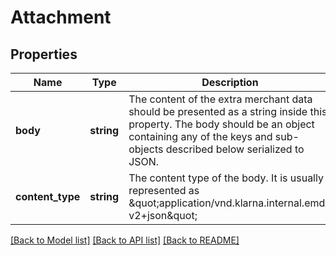 # Attachment

## Properties
Name | Type | Description | Notes
------------ | ------------- | ------------- | -------------
**body** | **string** | The content of the extra merchant data should be presented as a string inside this property. The body should be an object containing any of the keys and sub-objects described below serialized to JSON. | 
**content_type** | **string** | The content type of the body. It is usually represented as \&quot;application/vnd.klarna.internal.emd-v2+json\&quot; | 

[[Back to Model list]](../README.md#documentation-for-models) [[Back to API list]](../README.md#documentation-for-api-endpoints) [[Back to README]](../README.md)


